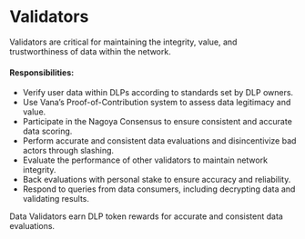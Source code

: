 # Validators

Validators are critical for maintaining the integrity, value, and trustworthiness of data within the network.

#### **Responsibilities:**

* Verify user data within DLPs according to standards set by DLP owners.
* Use Vana’s Proof-of-Contribution system to assess data legitimacy and value.
* Participate in the Nagoya Consensus to ensure consistent and accurate data scoring.
* Perform accurate and consistent data evaluations and disincentivize bad actors through slashing.
* Evaluate the performance of other validators to maintain network integrity.
* Back evaluations with personal stake to ensure accuracy and reliability.
* Respond to queries from data consumers, including decrypting data and validating results.

Data Validators earn DLP token rewards for accurate and consistent data evaluations.
